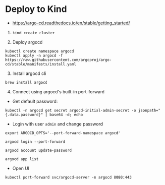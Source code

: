 # Deploy to Kind

- https://argo-cd.readthedocs.io/en/stable/getting_started/

1. `kind create cluster`

2. Deploy argocd

```
kubectl create namespace argocd
kubectl apply -n argocd -f https://raw.githubusercontent.com/argoproj/argo-cd/stable/manifests/install.yaml
```

3. Install argocd cli

`brew install argocd`

4. Connect using argocd's built-in port-forward

- Get default password:

```
kubectl -n argocd get secret argocd-initial-admin-secret -o jsonpath="{.data.password}" | base64 -d; echo
```

- Login with user `admin` and change password

```
export ARGOCD_OPTS='--port-forward-namespace argocd'

argocd login --port-forward

argocd account update-password

argocd app list
```

- Open UI

```
kubectl port-forward svc/argocd-server -n argocd 8080:443
```



